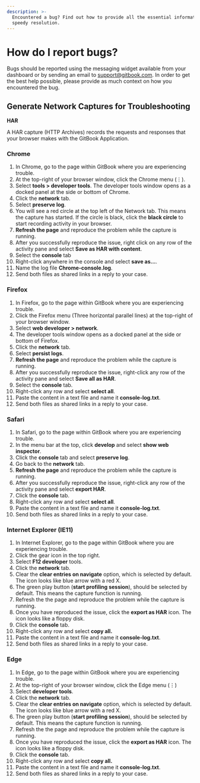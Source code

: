 ```yaml
---
description: >-
  Encountered a bug? Find out how to provide all the essential information for
  speedy resolution.
---
```


# How do I report bugs?

Bugs should be reported using the messaging widget available from your dashboard or by sending an email to [support@gitbook.com](mailto:support@gitbook.com). In order to get the best help possible, please provide as much context on how you encountered the bug.

## **Generate Network Captures for Troubleshooting**

**HAR**

A HAR capture (HTTP Archives) records the requests and responses that your browser makes with the GitBook Application.

### **Chrome**

1. In Chrome, go to the page within GitBook where you are experiencing trouble.
2. At the top-right of your browser window, click the Chrome menu (⋮).
3. Select **tools > developer tools**. The developer tools window opens as a docked panel at the side or bottom of Chrome.
4. Click the **network** tab.
5. Select **preserve log**.
6. You will see a red circle at the top left of the Network tab. This means the capture has started. If the circle is black, click the **black circle** to start recording activity in your browser.
7. **Refresh the page** and reproduce the problem while the capture is running.
8. After you successfully reproduce the issue, right click on any row of the activity pane and select **Save as HAR with content**.
9. Select the **console** tab
10. Right-click anywhere in the console and select **save as...**.
11. Name the log file **Chrome-console.log**.
12. Send both files as shared links in a reply to your case.

### **Firefox**

1. In Firefox, go to the page within GitBook where you are experiencing trouble.
2. Click the Firefox menu (Three horizontal parallel lines) at the top-right of your browser window.
3. Select **web developer > network**.
4. The developer tools window opens as a docked panel at the side or bottom of Firefox.
5. Click the **network** tab.
6. Select **persist logs**.
7. **Refresh the page** and reproduce the problem while the capture is running.
8. After you successfully reproduce the issue, right-click any row of the activity pane and select **Save all as HAR**.
9. Select the **console** tab.
10. Right-click any row and select **select all**.
11. Paste the content in a text file and name it **console-log.txt**.
12. Send both files as shared links in a reply to your case.

### **Safari**

1. In Safari, go to the page within GitBook where you are experiencing trouble.
2. In the menu bar at the top, click **develop** and select **show web inspector**.
3. Click the **console** tab and select **preserve log**.
4. Go back to the **network** tab.
5. **Refresh the page** and reproduce the problem while the capture is running.
6. After you successfully reproduce the issue, right-click any row of the activity pane and select **export HAR**.
7. Click the **console** tab.
8. Right-click any row and select **select all**.
9. Paste the content in a text file and name it **console-log.txt**.
10. Send both files as shared links in a reply to your case.

### **Internet Explorer (IE11)**

1. In Internet Explorer, go to the page within GitBook where you are experiencing trouble.
2. Click the gear icon in the top right.
3. Select **F12 developer** tools.
4. Click the **network** tab.
5. Clear the **clear entries on navigate** option, which is selected by default. The icon looks like blue arrow with a red X.
6. The green play button (**start profiling session**), should be selected by default. This means the capture function is running.
7. Refresh the the page and reproduce the problem while the capture is running.
8. Once you have reproduced the issue, click the **export as HAR** icon. The icon looks like a floppy disk.
9. Click the **console** tab.
10. Right-click any row and select **copy all.**
11. Paste the content in a text file and name it **console-log.txt**.
12. Send both files as shared links in a reply to your case.

### **Edge**

1. In Edge, go to the page within GitBook where you are experiencing trouble.
2. At the top-right of your browser window, click the Edge menu (⋮)
3. Select **developer tools**.
4. Click the **network** tab.
5. Clear the **clear entries on navigate** option, which is selected by default. The icon looks like blue arrow with a red X.
6. The green play button (**start profiling session**), should be selected by default. This means the capture function is running.
7. Refresh the the page and reproduce the problem while the capture is running.
8. Once you have reproduced the issue, click the **export as HAR** icon. The icon looks like a floppy disk.
9. Click the **console** tab.
10. Right-click any row and select **copy all.**
11. Paste the content in a text file and name it **console-log.txt**.
12. Send both files as shared links in a reply to your case.
